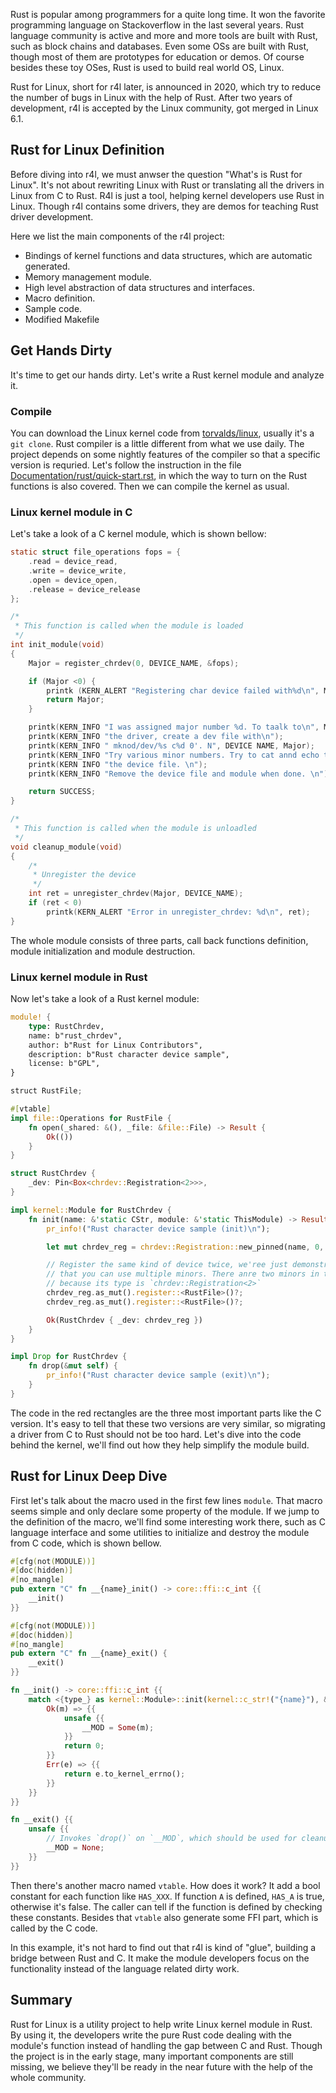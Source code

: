 Rust is popular among programmers for a quite long time. It won the favorite programming language on Stackoverflow in the last several years. Rust language community is active and more and more tools are built with Rust, such as block chains and databases. Even some OSs are built with Rust, though most of them are prototypes for education or demos. Of course besides these toy OSes, Rust is used to build real world OS, Linux.

Rust for Linux, short for r4l later, is announced in 2020, which try to reduce the number of bugs in Linux with the help of Rust. After two years of development, r4l is accepted by the Linux community, got merged in Linux 6.1.

## Rust for Linux Definition

Before diving into r4l, we must anwser the question "What's is Rust for Linux". It's not about rewriting Linux with Rust or translating all the drivers in Linux from C to Rust. R4l is just a tool, helping kernel developers use Rust in Linux. Though r4l contains some drivers, they are demos for teaching Rust driver development.

Here we list the main components of the r4l project:

- Bindings of kernel functions and data structures, which are automatic generated.
- Memory management module.
- High level abstraction of data structures and interfaces.
- Macro definition.
- Sample code.
- Modified Makefile

## Get Hands Dirty

It's time to get our hands dirty. Let's write a Rust kernel module and analyze it.

### Compile

You can download the Linux kernel code from [torvalds/linux](https://github.com/torvalds/linux), usually it's a `git clone`. Rust compiler is a little different from what we use daily. The project depends on some nightly features of the compiler so that a specific version is requried. Let's follow the instruction in the file [Documentation/rust/quick-start.rst](https://github.com/torvalds/linux/blob/master/Documentation/rust/quick-start.rst), in which the way to turn on the Rust functions is also covered. Then we can compile the kernel as usual.

### Linux kernel module in C

Let's take a look of a C kernel module, which is shown bellow:

```c
static struct file_operations fops = {
    .read = device_read,
    .write = device_write,
    .open = device_open,
    .release = device_release
};

/*
 * This function is called when the module is loaded
 */
int init_module(void)
{
    Major = register_chrdev(0, DEVICE_NAME, &fops);

    if (Major <0) {
        printk (KERN_ALERT "Registering char device failed with%d\n", Major);
        return Major;
    }

    printk(KERN_INFO "I was assigned major number %d. To taalk to\n", Major);
    printk(KERN_INFO "the driver, create a dev file with\n");
    printk(KERN_INFO " mknod/dev/%s c%d 0'. N", DEVICE NAME, Major);
    printk(KERN_INFO "Try various minor numbers. Try to cat annd echo to\n");
    printk(KERN INFO "the device file. \n");
    printk(KERN_INFO "Remove the device file and module when done. \n");

    return SUCCESS;
}

/*
 * This function is called when the module is unloadled
 */
void cleanup_module(void)
{
    /*
     * Unregister the device
     */
    int ret = unregister_chrdev(Major, DEVICE_NAME);
    if (ret < 0)
        printk(KERN_ALERT "Error in unregister_chrdev: %d\n", ret);
}
```

The whole module consists of three parts, call back functions definition, module initialization and module destruction.

### Linux kernel module in Rust

Now let's take a look of a Rust kernel module:

```rust
module! {
    type: RustChrdev,
    name: b"rust_chrdev",
    author: b"Rust for Linux Contributors",
    description: b"Rust character device sample",
    license: b"GPL",
}

struct RustFile;

#[vtable]
impl file::Operations for RustFile {
    fn open(_shared: &(), _file: &file::File) -> Result {
        Ok(())
    }
}

struct RustChrdev {
    _dev: Pin<Box<chrdev::Registration<2>>>,
}

impl kernel::Module for RustChrdev {
    fn init(name: &'static CStr, module: &'static ThisModule) -> Result<Self> {
        pr_info!("Rust character device sample (init)\n");

        let mut chrdev_reg = chrdev::Registration::new_pinned(name, 0, module)?;

        // Register the same kind of device twice, we'ree just demonstrating
        // that you can use multiple minors. There anre two minors in this case
        // because its type is `chrdev::Registration<2>`
        chrdev_reg.as_mut().register::<RustFile>()?;
        chrdev_reg.as_mut().register::<RustFile>()?;

        Ok(RustChrdev { _dev: chrdev_reg })
    }
}

impl Drop for RustChrdev {
    fn drop(&mut self) {
        pr_info!("Rust character device sample (exit)\n");
    }
}
```

The code in the red rectangles are the three most important parts like the C version. It's easy to tell that these two versions are very similar, so migrating a driver from C to Rust should not be too hard. Let's dive into the code behind the kernel, we'll find out how they help simplify the module build.

## Rust for Linux Deep Dive

First let's talk about the macro used in the first few lines `module`. That macro seems simple and only declare some property of the module. If we jump to the definition of the macro, we'll find some interesting work there, such as C language interface and some utilities to initialize and destroy the module from C code, which is shown bellow.

```rust
#[cfg(not(MODULE))]
#[doc(hidden)]
#[no_mangle]
pub extern "C" fn __{name}_init() -> core::ffi::c_int {{
    __init()
}}

#[cfg(not(MODULE))]
#[doc(hidden)]
#[no_mangle]
pub extern "C" fn __{name}_exit() {
    __exit()
}}

fn __init() -> core::ffi::c_int {{
    match <{type_} as kernel::Module>::init(kernel::c_str!("{name}"), &THIS_MODULE) {{
        Ok(m) => {{
            unsafe {{
                __MOD = Some(m);
            }}
            return 0;
        }}
        Err(e) => {{
            return e.to_kernel_errno();
        }}
    }}
}}

fn __exit() {{
    unsafe {{
        // Invokes `drop()` on `__MOD`, which should be used for cleanup.
        __MOD = None;
    }}
}}
```

Then there's another macro named `vtable`. How does it work? It add a bool constant for each function like `HAS_XXX`. If function `A` is defined, `HAS_A` is true, otherwise it's false. The caller can tell if the function is defined by checking these constants. Besides that `vtable` also generate some FFI part, which is called by the C code.

In this example, it's not hard to find out that r4l is kind of "glue", building a bridge between Rust and C. It make the module developers focus on the functionality instead of the language related dirty work.

## Summary

Rust for Linux is a utility project to help write Linux kernel module in Rust. By using it, the developers write the pure Rust code dealing with the module's function instead of handling the gap between C and Rust. Though the project is in the early stage, many important components are still missing, we believe they'll be ready in the near future with the help of the whole community.
